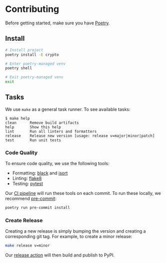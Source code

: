 # Contributing

Before getting started, make sure you have [Poetry](https://python-poetry.org/docs/#installation).

## Install

```sh
# Install project
poetry install -E crypto

# Enter poetry-managed venv
poetry shell

# Exit poetry-managed venv
exit
```

## Tasks

We use `make` as a general task runner. To see available tasks:

```console
$ make help
clean      Remove build artifacts
help       Show this help
lint       Run all linters and formatters
release    Release new version [usage: release v=major|minor|patch]
test       Run unit tests
```

### Code Quality

To ensure code quality, we use the following tools:

- Formatting: [black](https://black.readthedocs.io/en/stable/) and [isort](https://isort.readthedocs.io/en/latest/)
- Linting: [flake8](http://flake8.pycqa.org/en/latest/)
- Testing: [pytest](https://docs.pytest.org/en/latest/)

Our [CI pipeline](.github/workflows/build.yaml) will run these tools on each commit. To run these locally, we recommend [pre-commit](https://pre-commit.com/):

```sh
poetry run pre-commit install
```

### Create Release

Creating a new release is simply bumping the version and creating a corresponding git tag. For example, to create a minor release:

```sh
make release v=minor
```

Our [release action](.github/workflows/release.yaml) will then build and publish to PyPI.
